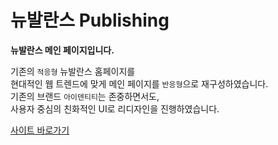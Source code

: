 # 뉴발란스  Publishing

**뉴발란스 메인 페이지입니다.** 

기존의 `적응형` 뉴발란스 홈페이지를<br>
현대적인 웹 트렌드에 맞게 메인 페이지를 `반응형`으로 재구성하였습니다.<br>
기존의 브랜드 `아이덴티티`는 존중하면서도,<br>
사용자 중심의 친화적인 UI로 리디자인을 진행하였습니다.<br>

<a href='https://inyeob.com/newbalance/'>사이트 바로가기</a>
